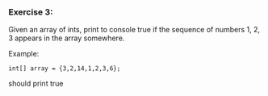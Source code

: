 ### Exercise 3:
Given an array of ints, print to console true if the sequence of numbers 1, 2, 3 appears in the array somewhere.

Example:
```
int[] array = {3,2,14,1,2,3,6};
```
should print true